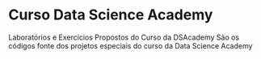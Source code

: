 # Curso Data Science Academy
Laboratórios e Exercícios Propostos do Curso da DSAcademy
São os códigos fonte dos projetos especiais do curso da Data Science Academy
